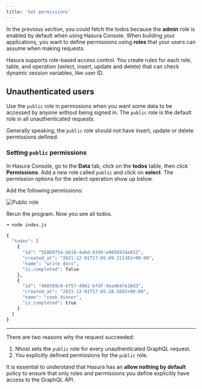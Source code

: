 ```yaml
---
title: 'Set permissions'
---
```


In the previous section, you could fetch the todos because the **admin** role is enabled by default when using Hasura Console. When building your applications, you want to define permissions using **roles** that your users can assume when making requests.

Hasura supports role-based access control. You create rules for each role, table, and operation (select, insert, update and delete) that can check dynamic session variables, like user ID.

## Unauthenticated users

Use the `public` role in permissions when you want some data to be accessed by anyone without being signed in. The `public` role is the default role in all unauthenticated requests.

Generally speaking, the `public` role should not have insert, update or delete permissions defined.

### Setting `public` permissions

In Hasura Console, go to the **Data** tab, click on the **todos** table, then click **Permissions**. Add a new role called `public` and click on **select**. The permission options for the select operation show up below.

Add the following permissions:

![Public role](/img/quick-start/permissions-public-select.png)

Rerun the program. Now you see all todos.

```bash
➜ node index.js

{
  "todos": [
    {
      "id": "558b9754-bb18-4abd-83d9-e9056934e812",
      "created_at": "2021-12-01T17:05:09.311362+00:00",
      "name": "write docs",
      "is_completed": false
    },
    {
      "id": "480369c8-6f57-4061-bfdf-9ead647e10d3",
      "created_at": "2021-12-01T17:05:20.5693+00:00",
      "name": "cook dinner",
      "is_completed": true
    }
  ]
}
```

---

There are two reasons why the request succeeded:

1. Nhost sets the `public` role for every unauthenticated GraphQL request.
2. You explicitly defined permissions for the `public` role.

It is essential to understand that Hasura has an **allow nothing by default** policy to ensure that only roles and permissions you define explicitly have access to the GraphQL API.
